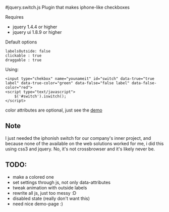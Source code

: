 #jquery.switch.js
Plugin that makes iphone-like checkboxes
  
Requires  

*  jquery 1.4.4 or higher
*  jquery ui 1.8.9 or higher

Default options 

	labelsOutside: false
	clickable : true
	draggable : true
	
Using:

    <input type="chekbox" name="younameit" id="switch" data-true="true label" data-true-color="green" data-false="false label" data-false-color="red">
	<script type="text/javascript">
    	$('#switch').iswitch();
	</script>

color attributes are optional, just see the [demo](http://vxsx.github.com/jquery.iswitch.js)

Note
-------
I just needed the iphonish switch for our company's inner project, and because none of the available on the web solutions worked for me, i did this using css3 and jquery. No, it's not crossbrowser and it's likely never be.



TODO:
-----
* make a colored one
* set settings through js, not only data-attributes
* tweak animation with outside labels
* rewrite all js, just too messy :D
* disabled state (really don't want this)
* need nice demo-page :)